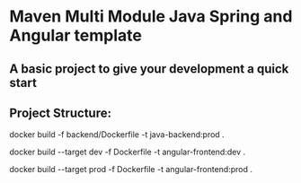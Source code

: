 # Maven Multi Module Java Spring and Angular template

## A basic project to give your development a quick start

## Project Structure:

docker build -f backend/Dockerfile -t java-backend:prod  .

docker build --target dev -f Dockerfile -t angular-frontend:dev  .

docker build --target prod -f Dockerfile -t angular-frontend:prod  .
